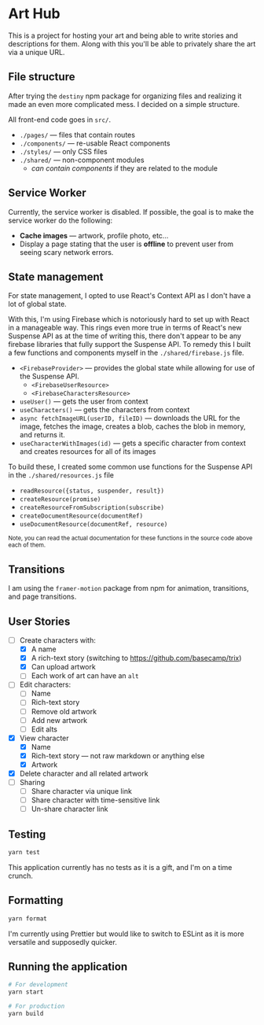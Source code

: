 # Art Hub

This is a project for hosting your art and being able to write stories and descriptions for them. Along with this you'll be able to privately share the art via a unique URL.

## File structure

After trying the `destiny` npm package for organizing files and realizing it made an even more complicated mess. I decided on a simple structure.

All front-end code goes in `src/`.

- `./pages/` — files that contain routes
- `./components/` — re-usable React components
- `./styles/` — only CSS files
- `./shared/` — non-component modules
    - _can contain components_ if they are related to the module

## Service Worker

Currently, the service worker is disabled. If possible, the goal is to make the service worker do the following:

- **Cache images** — artwork, profile photo, etc…
- Display a page stating that the user is **offline** to prevent user from seeing scary network errors.

## State management

For state management, I opted to use React's Context API as I don't have a lot of global state.

With this, I'm using Firebase which is notoriously hard to set up with React in a manageable way. This rings even more true in terms of React's new Suspense API as at the time of writing this, there don't appear to be any firebase libraries that fully support the Suspense API. To remedy this I built a few functions and components myself in the `./shared/firebase.js` file.

- `<FirebaseProvider>` — provides the global state while allowing for use of the Suspense API.
    - `<FirebaseUserResource>`
    - `<FirebaseCharactersResource>`
- `useUser()` — gets the user from context
- `useCharacters()` — gets the characters from context
- `async fetchImageURL(userID, fileID)` — downloads the URL for the image, fetches the image, creates a blob, caches the blob in memory, and returns it.
- `useCharacterWithImages(id)` — gets a specific character from context and creates resources for all of its images

To build these, I created some common use functions for the Suspense API in the `./shared/resources.js` file

- `readResource({status, suspender, result})`
- `createResource(promise)`
- `createResourceFromSubscription(subscribe)`
- `createDocumentResource(documentRef)`
- `useDocumentResource(documentRef, resource)`

<small>Note, you can read the actual documentation for these functions in the source code above each of them.</small>

## Transitions

I am using the `framer-motion` package from npm for animation, transitions, and page transitions.

## User Stories

- [ ] Create characters with:
  - [x] A name
  - [x] A rich-text story (switching to https://github.com/basecamp/trix)
  - [x] Can upload artwork
  - [ ] Each work of art can have an `alt`
- [ ] Edit characters:
  - [ ] Name
  - [ ] Rich-text story
  - [ ] Remove old artwork
  - [ ] Add new artwork
  - [ ] Edit alts
- [x] View character
  - [x] Name
  - [x] Rich-text story — not raw markdown or anything else
  - [x] Artwork
- [x] Delete character and all related artwork
- [ ] Sharing
  - [ ] Share character via unique link
  - [ ] Share character with time-sensitive link
  - [ ] Un-share character link

## Testing

```bash
yarn test
```

This application currently has no tests as it is a gift, and I'm on a time crunch.

## Formatting

```bash
yarn format
```

I'm currently using Prettier but would like to switch to ESLint as it is more versatile and supposedly quicker.

## Running the application

```bash
# For development
yarn start

# For production
yarn build
```
